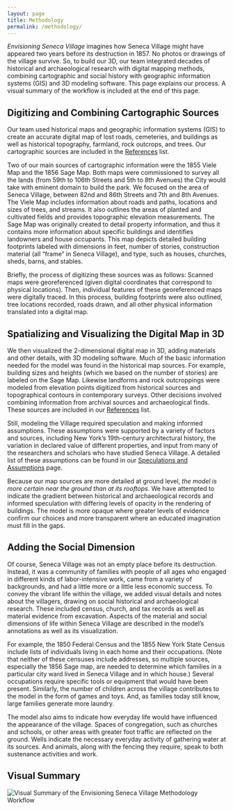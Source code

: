 ```yaml
---
layout: page
title: Methodology
permalink: /methodology/
---
```

*Envisioning Seneca Village* imagines how Seneca Village might have appeared two years before its destruction in 1857. No photos or drawings of the village survive. So, to build our 3D, our team integrated decades of historical and archaeological research with digital mapping methods, combining cartographic and social history with geographic information systems (GIS) and 3D modeling software. This page explains our process. A visual summary of the workflow is included at the end of this page.

## Digitizing and Combining Cartographic Sources

Our team used historical maps and geographic information systems (GIS) to create an accurate digital map of lost roads, cemeteries, and buildings as well as historical topography, farmland, rock outcrops, and trees. Our cartographic sources are included in the [References](/references) list.

Two of our main sources of cartographic information were the 1855 Viele Map and the 1856 Sage Map. Both maps were commissioned to survey all the lands (from 59th to 106th Streets and 5th to 8th Avenues) the City would take with eminent domain to build the park. We focused on the area of Seneca Village, between 82nd and 86th Streets and 7th and 8th Avenues. The Viele Map includes information about roads and paths, locations and sizes of trees, and streams. It also outlines the areas of planted and cultivated fields and provides topographic elevation measurements. The Sage Map was originally created to detail property information, and thus it contains more information about specific buildings and identifies landowners and house occupants. This map depicts detailed building footprints labeled with dimensions in feet, number of stories, construction material (all “frame” in Seneca Village), and type, such as houses, churches, sheds, barns, and stables.

Briefly, the process of digitizing these sources was as follows: Scanned maps were georeferenced (given digital coordinates that correspond to physical locations). Then, individual features of these georeferenced maps were digitally traced. In this process, building footprints were also outlined, tree locations recorded, roads drawn, and all other physical information translated into a digital map.

## Spatializing and Visualizing the Digital Map in 3D

We then visualized the 2-dimensional digital map in 3D, adding materials and other details, with 3D modeling software. Much of the basic information needed for the model was found in the historical map sources. For example, building sizes and heights (which we based on the number of stories) are labeled on the Sage Map. Likewise landforms and rock outcroppings were modeled from elevation points digitized from historical sources and topographical contours in contemporary surveys. Other decisions involved combining information from archival sources and archaeological finds. These sources are included in our [References](/references) list.

Still, modeling the Village required speculation and making informed assumptions. These assumptions were supported by a variety of factors and sources, including New York’s 19th-century architectural history, the variation in declared value of different properties, and input from many of the researchers and scholars who have studied Seneca Village. A detailed list of these assumptions can be found in our [Speculations and Assumptions](/speculations) page.

Because our map sources are more detailed at ground level, *the model is more certain near the ground than at its rooftops*. We have attempted to indicate the gradient between historical and archaeological records and informed speculation with differing levels of opacity in the rendering of buildings. The model is more opaque where greater levels of evidence confirm our choices and more transparent where an educated imagination must fill in the gaps.

## Adding the Social Dimension

Of course, Seneca Village was not an empty place before its destruction. Instead, it was a community of families with people of all ages who engaged in different kinds of labor-intensive work, came from a variety of backgrounds, and had a little more or a little less economic success. To convey the vibrant life within the village, we added visual details and notes about the villagers, drawing on social historical and archaeological research. These included census, church, and tax records as well as material evidence from excavation. Aspects of the material and social dimensions of life within Seneca Village are described in the model’s annotations as well as its visualization.

For example, the 1850 Federal Census and the 1855 New York State Census include lists of individuals living in each home and their occupations. (Note that neither of these censuses include addresses, so multiple sources, especially the 1856 Sage map, are needed to determine which families in a particular city ward lived in Seneca Village and in which house.) Several occupations require specific tools or equipment that would have been present. Similarly, the number of children across the village contributes to the model in the form of games and toys. And, as families today still know, large families generate more laundry.

The model also aims to indicate how everyday life would have influenced the appearance of the village. Spaces of congregation, such as churches and schools, or other areas with greater foot traffic are reflected on the ground. Wells indicate the necessary everyday activity of gathering water at its sources. And animals, along with the fencing they require, speak to both sustenance activities and work.

## Visual Summary

![Visual Summary of the Envisioning Seneca Village Methodology Workflow](/img/MethodologySpatialWorkflow.png)
